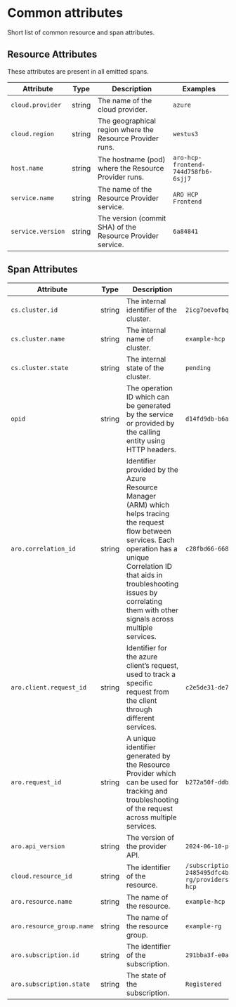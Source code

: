 # Common attributes

Short list of common resource and span attributes.

## Resource Attributes

These attributes are present in all emitted spans.

| Attribute               | Type   | Description                                               | Examples           |
|-------------------------|--------|-----------------------------------------------------------|--------------------|
| `cloud.provider`        | string | The name of the cloud provider.                           | `azure`            |
| `cloud.region`          | string | The geographical region where the Resource Provider runs. | `westus3`          |
| `host.name   `          | string | The hostname (pod) where the Resource Provider runs.      | `aro-hcp-frontend-744d758fb6-6sjj7` |
| `service.name`          | string | The name of the Resource Provider service.                | `ARO HCP Frontend` |
| `service.version`       | string | The version (commit SHA) of the Resource Provider service.| `6a84841`          |

## Span Attributes

| Attribute                 | Type   | Description                                                                                | Examples                               |
|---------------------------|--------|--------------------------------------------------------------------------------------------|----------------------------------------|
| `cs.cluster.id`           | string | The internal identifier of the cluster. | `2icg7oevofbqv4dic20al6ln19hrpoi4` |
| `cs.cluster.name`         | string | The internal name of cluster. | `example-hcp` |
| `cs.cluster.state`        | string | The internal state of the cluster. | `pending` |
| `opid`                    | string | The operation ID which can be generated by the service or provided by the calling entity using HTTP headers. | `d14fd9db-b6a5-4391-a03e-52615d17f1a8` |
| `aro.correlation_id`      | string | Identifier provided by the Azure Resource Manager (ARM) which helps tracing the request flow between services. Each operation has a unique Correlation ID that aids in troubleshooting issues by correlating them with other signals across multiple services.  | `c28fbd66-668e-48ee-a576-97fa7a41417e` |
| `aro.client.request_id`   | string | Identifier for the azure client’s request, used to track a specific request from the client through different services. | `c2e5de31-de7f-4cce-8020-b809e48e04a1` |
| `aro.request_id`          | string | A unique identifier generated by the Resource Provider which can be used for tracking and troubleshooting of the request across multiple services. | `b272a50f-ddb7-4f96-85cb-e4301521b3b8` |
| `aro.api_version`         | string | The version of the provider API. | `2024-06-10-preview` |
| `cloud.resource_id`       | string | The identifier of the resource. | `/subscriptions/1d3378d3-5a3f-4712-85a1-2485495dfc4b/resourceGroups/example-rg/providers/Microsoft.RedHatOpenshift/hcpOpenShiftClusters/example-hcp` |
| `aro.resource.name`       | string | The name of the resource. | `example-hcp` |
| `aro.resource_group.name` | string | The name of the resource group. | `example-rg` |
| `aro.subscription.id`     | string | The identifier of the subscription. | `291bba3f-e0a5-47bc-a099-3bdcb2a50a05` |
| `aro.subscription.state`  | string | The state of the subscription. | `Registered` |
